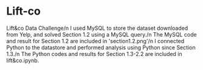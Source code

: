 # Lift-co
Lift&amp;co Data Challenge/n
I used MySQL to store the dataset downloaded from Yelp, and solved Section 1.2 using a MySQL query./n
The MySQL code and result for Section 1.2 are included in 'section1.2.png'/n
I connected Python to the datastore and performed analysis using Python since Section 1.3./n
The Python codes and results for Section 1.3-2.2 are included in lift&co.ipynb.

